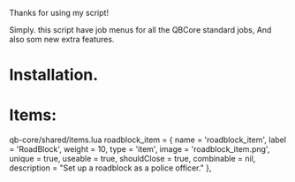 Thanks for using my script!

Simply. this script have job menus for all the QBCore standard jobs, And also som new extra features.

# Installation.

# Items:
qb-core/shared/items.lua
roadblock_item               = { name = 'roadblock_item', label = 'RoadBlock', weight = 10, type = 'item', image = 'roadblock_item.png', unique = true, useable = true, shouldClose = true, combinable = nil, description = "Set up a roadblock as a police officer." },